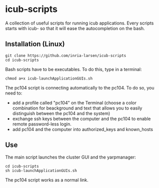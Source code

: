 # icub-scripts

A collection of useful scripts for running icub applications.
Every scripts starts with icub- so that it will ease the autocompletion on the bash.

## Installation (Linux)

```
git clone https://github.com/inria-larsen/icub-scripts
cd icub-scripts
```

Bash scripts have to be executables. To do this, type in a terminal:

```
chmod a+x icub-launchApplicationGUIs.sh
```

The pc104 script is connecting automatically to the pc104. To do so, you need to:
* add a profile called "pc104" on the Terminal (choose a color combination for beackground and text that allows you to easily distinguish between the pc104 and the system)
* exchange ssh keys between the computer and the pc104 to enable remote password-less login.
* add pc104 and the computer into authorized_keys and known_hosts

## Use

The main script launches the cluster GUI and the yarpmanager:
```
cd icub-scripts
sh icub-launchApplicationGUIs.sh
```

The pc104 script works as a normal link. 
